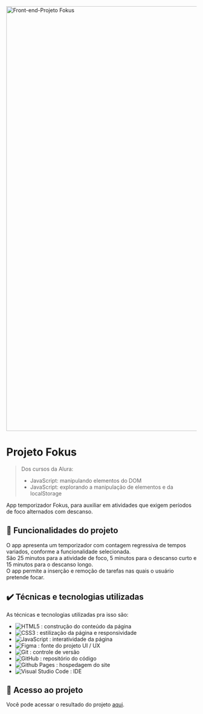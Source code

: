 <img width="2250" height="1125" alt="Front-end-Projeto Fokus" src="https://github.com/user-attachments/assets/b7b3df2c-c404-4f2a-92dc-9377d5c3fbed" />


# Projeto Fokus

> Dos cursos da Alura:
> - JavaScript: manipulando elementos do DOM
> - JavaScript: explorando a manipulação de elementos e da localStorage

App temporizador Fokus, para auxiliar em atividades que exigem períodos de foco alternados com descanso.

## 🔨 Funcionalidades do projeto

O app apresenta um temporizador com contagem regressiva de tempos variados, conforme a funcionalidade selecionada.
<br>
São 25 minutos para a atividade de foco, 5 minutos para o descanso curto e 15 minutos para o descanso longo.
<br>
O app permite a inserção e remoção de tarefas nas quais o usuário pretende focar.

## ✔️ Técnicas e tecnologias utilizadas

As técnicas e tecnologias utilizadas pra isso são:

- ![HTML5](https://img.shields.io/badge/HTML5-E34F26?style=for-the-badge&logo=html5&logoColor=white") : construção do conteúdo da página
- ![CSS3](https://img.shields.io/badge/CSS3-1572B6?style=for-the-badge&logo=css3&logoColor=white") : estilização da página e responsividade
- ![JavaScript](https://img.shields.io/badge/JavaScript-323330?style=for-the-badge&logo=javascript&logoColor=F7DF1E") : interatividade da página
- ![Figma](https://img.shields.io/badge/figma-%23F24E1E.svg?style=for-the-badge&logo=figma&logoColor=white) : fonte do projeto UI / UX
- ![Git](https://img.shields.io/badge/git-%23F05033.svg?style=for-the-badge&logo=git&logoColor=white) : controle de versão
- ![GitHub](https://img.shields.io/badge/github-%23121011.svg?style=for-the-badge&logo=github&logoColor=white) : repositório do código
- ![Github Pages](https://img.shields.io/badge/github%20pages-121013?style=for-the-badge&logo=github&logoColor=white) : hospedagem do site
- ![Visual Studio Code](https://img.shields.io/badge/Visual%20Studio%20Code-0078d7.svg?style=for-the-badge&logo=visual-studio-code&logoColor=white) : IDE

## 📁 Acesso ao projeto

Você pode acessar o resultado do projeto [aqui](https://carlosvazporto.github.io/Projeto_Fokus_Alura/).




